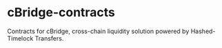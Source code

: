 # cBridge-contracts

Contracts for cBridge, cross-chain liquidity solution powered by Hashed-Timelock Transfers.
